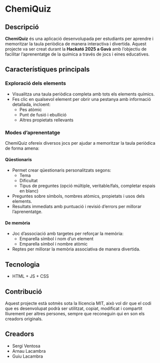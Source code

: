 # ChemiQuiz

## Descripció

**ChemiQuiz** és una aplicació desenvolupada per estudiants per aprendre i memoritzar la taula periòdica de manera interactiva i divertida. Aquest projecte va ser creat durant la **Hackató 2025 a Gavà** amb l’objectiu de facilitar l’aprenentatge de la química a través de jocs i eines educatives.

## Característiques principals

### Exploració dels elements

- Visualitza una taula periòdica completa amb tots els elements químics.
- Fes clic en qualsevol element per obrir una pestanya amb informació detallada, incloent:
  - Pes atòmic
  - Punt de fusió i ebullició
  - Altres propietats rellevants

### Modes d’aprenentatge

ChemiQuiz ofereix diversos jocs per ajudar a memoritzar la taula periòdica de forma amena:

#### Qüestionaris

- Permet crear qüestionaris personalitzats segons:
  - Tema
  - Dificultat
  - Tipus de preguntes (opció múltiple, veritable/fals, completar espais en blanc)
- Preguntes sobre símbols, nombres atòmics, propietats i usos dels elements.
- Resultats immediats amb puntuació i revisió d’errors per millorar l’aprenentatge.

#### De memòria

- Joc d’associació amb targetes per reforçar la memòria:
  - Emparella símbol i nom d’un element
  - Emparella símbol i nombre atòmic
- Reptes per millorar la memòria associativa de manera divertida.

## Tecnologia

- HTML + JS + CSS

## Contribució

Aquest projecte està sotmès sota la llicencia MIT, això vol dir que el codi que es desenvolupat podrà ser utilitzat, copiat, modificat i compartit lliurement per altres persones, sempre que reconeguin qui en son els creadors originals.

## Creadors

- Sergi Ventosa
- Arnau Lacambra
- Guiu Lacambra
